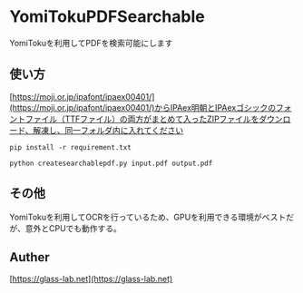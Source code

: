 # YomiTokuPDFSearchable
YomiTokuを利用してPDFを検索可能にします

## 使い方
[https://moji.or.jp/ipafont/ipaex00401/](https://moji.or.jp/ipafont/ipaex00401/)からIPAex明朝とIPAexゴシックのフォントファイル（TTFファイル）の両方がまとめて入ったZIPファイルをダウンロード、解凍し、同一フォルダ内に入れてください
```
pip install -r requirement.txt
```
```
python createsearchablepdf.py input.pdf output.pdf
```

## その他
YomiTokuを利用してOCRを行っているため、GPUを利用できる環境がベストだが、意外とCPUでも動作する。
## Auther
[https://glass-lab.net](https://glass-lab.net)
